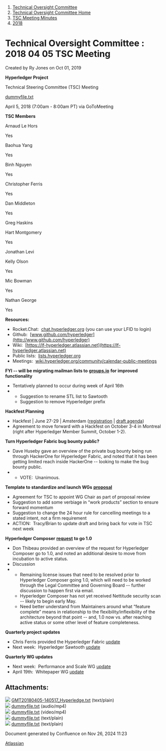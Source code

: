 1. [Technical Oversight Committee](index.html)
2. [Technical Oversight Committee Home](Technical-Oversight-Committee-Home_21430274.html)
3. [TSC Meeting Minutes](TSC-Meeting-Minutes_21448544.html)
4. [2018](2018_21448716.html)

# Technical Oversight Committee : 2018 04 05 TSC Meeting

Created by Ry Jones on Oct 01, 2019

**Hyperledger Project**

Technical Steering Committee (TSC) Meeting

[dummyfile.txt](#)

April 5, 2018 (7:00am - 8:00am PT) via GoToMeeting

**TSC Members**

Arnaud Le Hors

Yes

Baohua Yang

Yes

Binh Nguyen

Yes

Christopher Ferris

Yes

Dan Middleton

Yes

Greg Haskins

Hart Montgomery

Yes

Jonathan Levi

Kelly Olson

Yes

Mic Bowman

Yes

Nathan George

Yes

**Resources:**

- Rocket.Chat:  [chat.hyperledger.org](http://chat.hyperledger.org/) (you can use your LFID to login)
- Github:  [www.github.com/hyperledger](http://www.github.com/hyperledger)
- Wiki:  [https://lf-hyperledger.atlassian.net](https://lf-hyperledger.atlassian.net)
- Public lists:  [lists.hyperledger.org](http://lists.hyperledger.org)
- Meetings:  [wiki.hyperledger.org/community/calendar-public-meetings](http://wiki.hyperledger.org/community/calendar-public-meetings)

**FYI -- will be migrating mailman lists to** [**groups.io**](http://groups.io/) **for improved functionality**

- Tentatively planned to occur during week of April 16th
- - Suggestion to rename STL list to Sawtooth
  - Suggestion to remove Hyperledger prefix

**Hackfest Planning**

- Hackfest | June 27-29 | Amsterdam ([registration](https://www.regonline.com/hyperledgerhackfestjune2018) | [draft agenda](https://docs.google.com/document/d/1hDlWTKSBmXM6UQW5s9qRjFwO_eZv0LU8nppHqMwoIxM/edit))
- Agreement to move forward with a Hackfest on October 3-4 in Montreal (right after Hyperledger Member Summit, October 1-2).

**Turn Hyperledger Fabric bug bounty public?**

- Dave Huseby gave an overview of the private bug bounty being run through HackerOne for Hyperledger Fabric, and noted that it has been getting limited reach inside HackerOne -- looking to make the bug bounty public.
- - VOTE:  Unanimous.

**Template to standardize and launch WGs** [**proposal**](https://docs.google.com/document/d/16GJw2cxXf_Sw1DFbsInkgQ1jy_eXxteUgKdge09jw-k/edit)

- Agreement for TSC to appoint WG Chair as part of proposal review
- Suggestion to add some verbiage in “work products” section to ensure forward momentum
- Suggestion to change the 24 hour rule for cancelling meetings to a stated intent, not a firm requirement
- ACTION:  Tracy/Brian to update draft and bring back for vote in TSC next week

**Hyperledger Composer** [**request**](https://lists.hyperledger.org/pipermail/hyperledger-tsc/2018-March/001436.html) **to go 1.0**

- Don Thibeau provided an overview of the request for Hyperledger Composer go to 1.0, and noted an additional desire to move from incubation to active status.
- Discussion
- - Remaining license issues that need to be resolved prior to Hyperledger Composer going 1.0, which will need to be worked through the Legal Committee and Governing Board -- further discussion to happen first via email.
  - Hyperledger Composer has not yet received Nettitude security scan -- likely to begin early May.
  - Need better understand from Maintainers around what “feature complete” means in relationship to the flexibility/inflexibility of the architecture beyond that point -- and, 1.0 now vs. after reaching active status or some other level of feature completeness.

**Quarterly project updates**

- Chris Ferris provided the Hyperledger Fabric [update](https://lf-hyperledger.atlassian.netgroups/tsc/project-updates/fabric-2018-apr)
- Next week:  Hyperledger Sawtooth [update](https://lf-hyperledger.atlassian.netgroups/tsc/project-updates/sawtooth-2018-apr)

**Quarterly WG updates**

- Next week:  Performance and Scale WG [update](https://lf-hyperledger.atlassian.netgroups/tsc/wg-updates/pswg-2018-apr)
- April 19th:  Whitepaper WG [update](https://lf-hyperledger.atlassian.netgroups/tsc/wg-updates/whitepaper-wg-2018-apr)

## Attachments:

![](images/icons/bullet_blue.gif) [GMT20180405-140517\_Hyperledge.txt](attachments/21433633/21448730.txt) (text/plain)  
![](images/icons/bullet_blue.gif) [dummyfile.txt](attachments/21433633/21457395.txt) (audio/mp4)  
![](images/icons/bullet_blue.gif) [dummyfile.txt](attachments/21433633/21457599.txt) (video/mp4)  
![](images/icons/bullet_blue.gif) [dummyfile.txt](attachments/21433633/21448731.txt) (text/plain)  
![](images/icons/bullet_blue.gif) [dummyfile.txt](attachments/21433633/21448732.txt) (text/plain)

Document generated by Confluence on Nov 26, 2024 11:23

[Atlassian](http://www.atlassian.com/)

